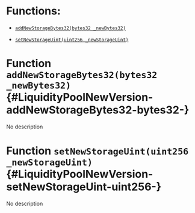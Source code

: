 # Functions:

- [`addNewStorageBytes32(bytes32 _newBytes32)`](#LiquidityPoolNewVersion-addNewStorageBytes32-bytes32-)

- [`setNewStorageUint(uint256 _newStorageUint)`](#LiquidityPoolNewVersion-setNewStorageUint-uint256-)

# Function `addNewStorageBytes32(bytes32 _newBytes32)` {#LiquidityPoolNewVersion-addNewStorageBytes32-bytes32-}

No description

# Function `setNewStorageUint(uint256 _newStorageUint)` {#LiquidityPoolNewVersion-setNewStorageUint-uint256-}

No description
